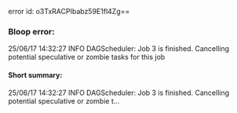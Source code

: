 error id: o3TxRACPIbabz59E1fl4Zg==
### Bloop error:

25/06/17 14:32:27 INFO DAGScheduler: Job 3 is finished. Cancelling potential speculative or zombie tasks for this job
#### Short summary: 

25/06/17 14:32:27 INFO DAGScheduler: Job 3 is finished. Cancelling potential speculative or zombie t...